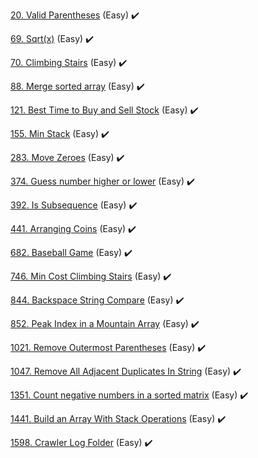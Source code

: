 [20. Valid Parentheses](ValidParentheses20) (Easy) :heavy_check_mark:

[69. Sqrt(x)](Sqrt(x)69) (Easy) :heavy_check_mark:

[70. Climbing Stairs](ClimbingStairs70) (Easy) :heavy_check_mark: 

[88. Merge sorted array](MergeSortedArray88) (Easy) :heavy_check_mark:

[121. Best Time to Buy and Sell Stock](BestTimeToBuyAndSellStock121) (Easy) :heavy_check_mark:

[155. Min Stack](MinStack155) (Easy) :heavy_check_mark:

[283. Move Zeroes](MoveZeroes283) (Easy) :heavy_check_mark:

[374. Guess number higher or lower](GuessNumberHigherOrLower374) (Easy) :heavy_check_mark:

[392. Is Subsequence](IsSubsequence392) (Easy) :heavy_check_mark: 

[441. Arranging Coins](ArrangingCoins441) (Easy) :heavy_check_mark:

[682. Baseball Game](BaseballGame682) (Easy) :heavy_check_mark:

[746. Min Cost Climbing Stairs](MinCostClimbingStairs746) (Easy) :heavy_check_mark:

[844. Backspace String Compare](BackspaceStringCompare844) (Easy) :heavy_check_mark:

[852. Peak Index in a Mountain Array](PeakIndexInAMountainArray852) (Easy) :heavy_check_mark:

[1021. Remove Outermost Parentheses](RemoveOutermostParentheses1021) (Easy) :heavy_check_mark:

[1047. Remove All Adjacent Duplicates In String](RemoveAllAdjacentDuplicatesInString1047) (Easy) :heavy_check_mark:

[1351. Count negative numbers in a sorted matrix](CountNegativeNumbersInASortedMatrix1351) (Easy) :heavy_check_mark:

[1441. Build an Array With Stack Operations](BuildanArrayWithStackOperations1441) (Easy) :heavy_check_mark:

[1598. Crawler Log Folder](CrawlerLogFolder1598) (Easy) :heavy_check_mark:

